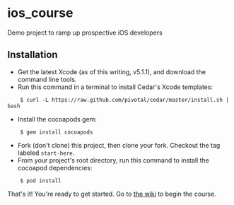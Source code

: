 ios_course
==========

Demo project to ramp up prospective iOS developers

Installation
------------

* Get the latest Xcode (as of this writing, v5.1.1), and download the command line tools.
* Run this command in a terminal to install Cedar's Xcode templates:
```
    $ curl -L https://raw.github.com/pivotal/cedar/master/install.sh | bash
```
* Install the cocoapods gem:
```
    $ gem install cocoapods
```
* Fork (don't clone) this project, then clone your fork. Checkout the tag labeled `start-here`.
* From your project's root directory, run this command to install the cocoapod dependencies:
```
    $ pod install
```

That's it! You're ready to get started. Go to [the wiki](https://github.com/alexbasson/ios_course/wiki) to begin the course.